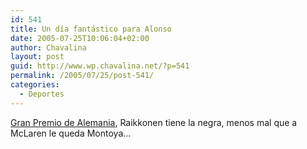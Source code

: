 ```yaml
---
id: 541
title: Un día fantástico para Alonso
date: 2005-07-25T10:06:04+02:00
author: Chavalina
layout: post
guid: http://www.wp.chavalina.net/?p=541
permalink: /2005/07/25/post-541/
categories:
  - Deportes
---
```

<a href="http://www.formulamania.com/news/comentar.php?idpost=506" target="_blank">Gran Premio de Alemania</a>, Raikkonen tiene la negra, menos mal que a McLaren le queda Montoya…